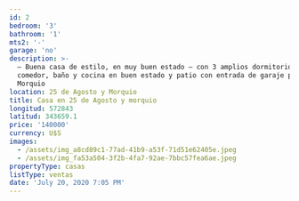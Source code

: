 ```yaml
---
id: 2
bedroom: '3'
bathroom: '1'
mts2: '-'
garage: 'no'
description: >-
  – Buena casa de estilo, en muy buen estado – con 3 amplios dormitorios, living
  comedor, baño y cocina en buen estado y patio con entrada de garaje por calle
  Morquio
location: 25 de Agosto y Morquio
title: Casa en 25 de Agosto y morquio
longitud: 572843
latitud: 343659.1
price: '140000'
currency: U$S
images:
  - /assets/img_a8cd89c1-77ad-41b9-a53f-71d51e62405e.jpeg
  - /assets/img_fa53a504-3f2b-4fa7-92ae-7bbc57fea6ae.jpeg
propertyType: casas
listType: ventas
date: 'July 20, 2020 7:05 PM'
---
```


